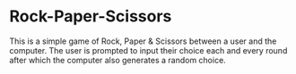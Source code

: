# Rock-Paper-Scissors
This is a simple game of Rock, Paper & Scissors between a user and the computer.
The user is prompted to input their choice each and every round after which the computer also generates a random choice.